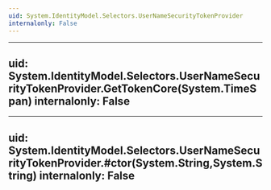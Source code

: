 ```yaml
---
uid: System.IdentityModel.Selectors.UserNameSecurityTokenProvider
internalonly: False
---
```


---
uid: System.IdentityModel.Selectors.UserNameSecurityTokenProvider.GetTokenCore(System.TimeSpan)
internalonly: False
---

---
uid: System.IdentityModel.Selectors.UserNameSecurityTokenProvider.#ctor(System.String,System.String)
internalonly: False
---
